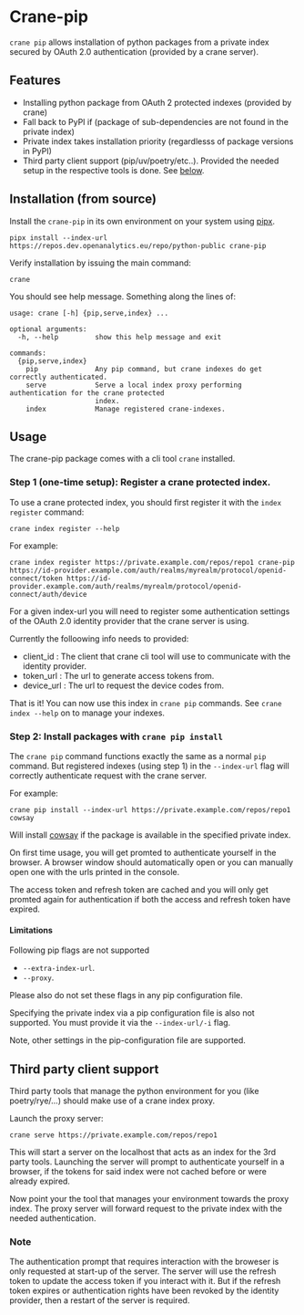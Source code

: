 # Crane-pip

`crane pip` allows installation of python packages from a private index secured by OAuth 2.0 authentication (provided by a crane server).

## Features

- Installing python package from OAuth 2 protected indexes (provided by crane)
- Fall back to PyPI if (package of sub-dependencies are not found in the private index)
- Private index takes installation priority (regardlesss of package versions in PyPI)
- Third party client support (pip/uv/poetry/etc..). Provided the needed setup in the respective tools is done. See [below](#third-party-client-support).

## Installation (from source)

Install the `crane-pip` in its own environment on your system using [pipx](https://github.com/pypa/pipx).

```
pipx install --index-url https://repos.dev.openanalytics.eu/repo/python-public crane-pip
```

Verify installation by issuing the main command:
```
crane 
```
You should see help message. Something along the lines of:
```
usage: crane [-h] {pip,serve,index} ...

optional arguments:
  -h, --help         show this help message and exit

commands:
  {pip,serve,index}
    pip              Any pip command, but crane indexes do get correctly authenticated.
    serve            Serve a local index proxy performing authentication for the crane protected
                     index.
    index            Manage registered crane-indexes.
```

## Usage

The crane-pip package comes with a cli tool `crane` installed.

### Step 1 (one-time setup): Register a crane protected index.

To use a crane protected index, you should first register it with the `index register` command:
```
crane index register --help
```
For example:
```
crane index register https://private.example.com/repos/repo1 crane-pip https://id-provider.example.com/auth/realms/myrealm/protocol/openid-connect/token https://id-provider.example.com/auth/realms/myrealm/protocol/openid-connect/auth/device
```

For a given index-url you will need to register some authentication settings of the OAuth 2.0 identity provider that the crane server is using. 

Currently the folloowing info needs to provided: 
- client_id : The client that crane cli tool will use to communicate with the identity provider.
- token_url : The url to generate access tokens from.
- device_url : The url to request the device codes from.

That is it! You can now use this index in `crane pip` commands. See `crane index --help` on to manage your indexes.

### Step 2: Install packages with `crane pip install`

The `crane pip` command functions exactly the same as a normal `pip` command. But registered indexes (using step 1) in the `--index-url` flag will correctly authenticate request with the crane server.

For example:
```
crane pip install --index-url https://private.example.com/repos/repo1 cowsay
```

Will install [cowsay](https://github.com/VaasuDevanS/cowsay-python) if the package is available in the specified private index.

On first time usage, you will get promted to authenticate yourself in the browser. A browser window should automatically open or you can manually open one with the urls printed in the console.

The access token and refresh token are cached and you will only get promted again for authentication if both the access and refresh token have expired.


#### Limitations

Following pip flags are not supported
- `--extra-index-url`.
- `--proxy`.

Please also do not set these flags in any pip configuration file.

Specifying the private index via a pip configuration file is also not supported. You must provide it via the `--index-url/-i` flag.

Note, other settings in the pip-configuration file are supported.

## Third party client support

Third party tools that manage the python environment for you (like poetry/rye/...) should make use of a crane index proxy. 

Launch the proxy server:
```
crane serve https://private.example.com/repos/repo1
```
This will start a server on the localhost that acts as an index for the 3rd party tools. Launching the server will prompt to authenticate yourself in a browser, if the tokens for said index were not cached before or were already expired.

Now point your the tool that manages your environment towards the proxy index. The proxy server will forward request to the private index with the needed authentication.

### Note

The authentication prompt that requires interaction with the broweser is only requested at start-up of the server. The server will use the refresh token to update the access token if you interact with it. But if the refresh token expires or authentication rights have been revoked by the identity provider, then a restart of the server is required.



